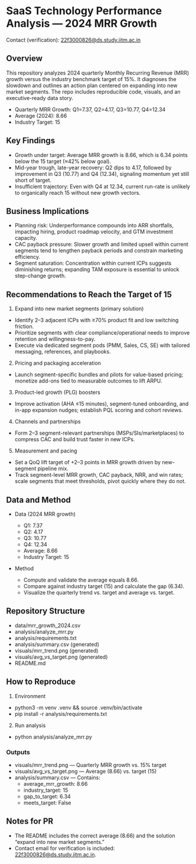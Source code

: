 # SaaS Technology Performance Analysis — 2024 MRR Growth

Contact (verification): 22f3000826@ds.study.iitm.ac.in

## Overview
This repository analyzes 2024 quarterly Monthly Recurring Revenue (MRR) growth versus the industry benchmark target of 15%. It diagnoses the slowdown and outlines an action plan centered on expanding into new market segments. The repo includes reproducible code, visuals, and an executive-ready data story.

- Quarterly MRR Growth: Q1=7.37, Q2=4.17, Q3=10.77, Q4=12.34
- Average (2024): 8.66
- Industry Target: 15

## Key Findings
- Growth under target: Average MRR growth is 8.66, which is 6.34 points below the 15 target (≈42% below goal).
- Mid-year trough, late-year recovery: Q2 dips to 4.17, followed by improvement in Q3 (10.77) and Q4 (12.34), signaling momentum yet still short of target.
- Insufficient trajectory: Even with Q4 at 12.34, current run-rate is unlikely to organically reach 15 without new growth vectors.

## Business Implications
- Planning risk: Underperformance compounds into ARR shortfalls, impacting hiring, product roadmap velocity, and GTM investment capacity.
- CAC payback pressure: Slower growth and limited upsell within current segments tend to lengthen payback periods and constrain marketing efficiency.
- Segment saturation: Concentration within current ICPs suggests diminishing returns; expanding TAM exposure is essential to unlock step-change growth.

## Recommendations to Reach the Target of 15
1) Expand into new market segments (primary solution)
- Identify 2–3 adjacent ICPs with ≥70% product fit and low switching friction.
- Prioritize segments with clear compliance/operational needs to improve retention and willingness-to-pay.
- Execute via dedicated segment pods (PMM, Sales, CS, SE) with tailored messaging, references, and playbooks.

2) Pricing and packaging acceleration
- Launch segment-specific bundles and pilots for value-based pricing; monetize add-ons tied to measurable outcomes to lift ARPU.

3) Product-led growth (PLG) boosters
- Improve activation (AHA ≤15 minutes), segment-tuned onboarding, and in-app expansion nudges; establish PQL scoring and cohort reviews.

4) Channels and partnerships
- Form 2–3 segment-relevant partnerships (MSPs/SIs/marketplaces) to compress CAC and build trust faster in new ICPs.

5) Measurement and pacing
- Set a QoQ lift target of +2–3 points in MRR growth driven by new-segment pipeline mix.
- Track segment-level MRR growth, CAC payback, NRR, and win rates; scale segments that meet thresholds, pivot quickly where they do not.

## Data and Method
- Data (2024 MRR growth)
  - Q1: 7.37
  - Q2: 4.17
  - Q3: 10.77
  - Q4: 12.34
  - Average: 8.66
  - Industry Target: 15

- Method
  - Compute and validate the average equals 8.66.
  - Compare against industry target (15) and calculate the gap (6.34).
  - Visualize the quarterly trend vs. target and average vs. target.

## Repository Structure
- data/mrr_growth_2024.csv
- analysis/analyze_mrr.py
- analysis/requirements.txt
- analysis/summary.csv (generated)
- visuals/mrr_trend.png (generated)
- visuals/avg_vs_target.png (generated)
- README.md

## How to Reproduce
1) Environment
- python3 -m venv .venv && source .venv/bin/activate
- pip install -r analysis/requirements.txt

2) Run analysis
- python analysis/analyze_mrr.py

### Outputs
- visuals/mrr_trend.png — Quarterly MRR growth vs. 15% target
- visuals/avg_vs_target.png — Average (8.66) vs. target (15)
- analysis/summary.csv — Contains:
  - average_mrr_growth: 8.66
  - industry_target: 15
  - gap_to_target: 6.34
  - meets_target: False

## Notes for PR
- The README includes the correct average (8.66) and the solution “expand into new market segments.”
- Contact email for verification is included: 22f3000826@ds.study.iitm.ac.in.
